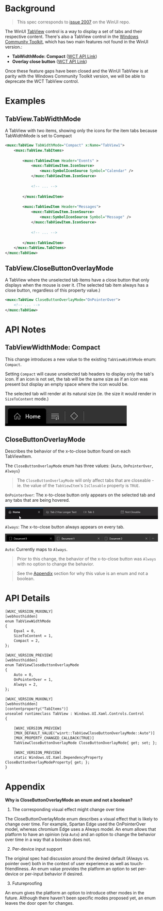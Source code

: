 
# Background

> This spec corresponds to [issue 2007](https://github.com/microsoft/microsoft-ui-xaml/issues/2007) on the WinUI repo.

The WinUI [TabView](https://docs.microsoft.com/uwp/api/Microsoft.UI.Xaml.Controls.TabView) control is a way to display a set of tabs and their respective content. There's also a TabView control in the [Windows Community Toolkit](https://docs.microsoft.com/en-us/windows/communitytoolkit/controls/tabview), which has two main features not found in the WinUI version.:
* **TabWidthMode: Compact** ([WCT API Link](https://docs.microsoft.com/en-us/dotnet/api/microsoft.toolkit.uwp.ui.controls.tabwidthmode?view=win-comm-toolkit-dotnet-stable)) 
* **Overlay close button** ([WCT API Link](https://docs.microsoft.com/en-us/dotnet/api/microsoft.toolkit.uwp.ui.controls.tabview.isclosebuttonoverlay?view=win-comm-toolkit-dotnet-stable#Microsoft_Toolkit_Uwp_UI_Controls_TabView_IsCloseButtonOverlay))

Once these feature gaps have been closed and the WinUI TabView is at parity with the Windows Community Toolkit version, we will be able to deprecate the WCT TabView control.

# Examples

## TabView.TabWidthMode

A TabView with two items, showing only the icons for the item tabs because TabWidthMode is set to Compact

```XML
<muxc:TabView TabWidthMode="Compact" x:Name="TabView1">
    <muxc:TabView.TabItems>
    
        <muxc:TabViewItem Header="Events" >
            <muxc:TabViewItem.IconSource>
                <muxc:SymbolIconSource Symbol="Calendar" />
            </muxc:TabViewItem.IconSource>
                    
            <!-- ... -->
                    
        </muxc:TabViewItem>

        <muxc:TabViewItem Header="Messages">
            <muxc:TabViewItem.IconSource>
                <muxc:SymbolIconSource Symbol="Message" />
            </muxc:TabViewItem.IconSource>

            <!-- ... -->

        </muxc:TabViewItem>
    </muxc:TabView.TabItems>
</muxc:TabView>
```

## TabView.CloseButtonOverlayMode

A TabView where the unselected tab items have a close button that only displays when the mouse is over it. (The selected tab item always has a close button, regardless of this property value.)

```XML
<muxc:TabView CloseButtonOverlayMode="OnPointerOver">
    <!-- ... -->
</muxc:TabView>
```

# API Notes

## TabViewWidthMode: Compact

This change introduces a new value to the existing `TabViewWidthMode` enum: `Compact`.

Setting `Compact` will cause unselected tab headers to display only the tab's icon. If an icon is not set, the tab will be the same size as if an icon was present but display an empty space where the icon would be.

The selected tab will render at its natural size (ie. the size it would render in `SizeToContent` mode.)

![Compact](./TabView_Width_Compact.png)

## CloseButtonOverlayMode

Describes the behavior of the x-to-close button found on each TabViewItem. 

The `CloseButtonOverlayMode` enum has three values: {`Auto`, `OnPointerOver`, `Always`}

> The `CloseButtonOverlayMode` will only affect tabs that are closeable - ie. the value of the `TabViewItem`'s `IsClosable` property is `TRUE`.

`OnPointerOver`: The x-to-close button only appears on the selected tab and any tabs that are being hovered.

![Hover](./TabView_Close_Hover.gif)

`Always`: The x-to-close button always appears on every tab. 

![Persistent](./TabView_Close_Persistent.png)

`Auto`: Currently maps to `Always`.

> Prior to this change, the behavior of the x-to-close button was `Always` with no option to change the behavior.

> See the [Appendix](#Appendix) section for why this value is an enum and not a boolean.

# API Details
<!-- The exact API, in MIDL3 format (https://docs.microsoft.com/en-us/uwp/midl-3/) -->

```
[WUXC_VERSION_MUXONLY]
[webhosthidden]
enum TabViewWidthMode
{
    Equal = 0,
    SizeToContent = 1,
    Compact = 2,
};

[WUXC_VERSION_PREVIEW]
[webhosthidden]
enum TabViewCloseButtonOverlayMode
{
    Auto = 0,
    OnPointerOver = 1,
    Always = 2,
};

[WUXC_VERSION_MUXONLY]
[webhosthidden]
[contentproperty("TabItems")]
unsealed runtimeclass TabView : Windows.UI.Xaml.Controls.Control
{

    [WUXC_VERSION_PREVIEW]
    [MUX_DEFAULT_VALUE("winrt::TabViewCloseButtonOverlayMode::Auto")]
    [MUX_PROPERTY_CHANGED_CALLBACK(TRUE)]
    TabViewCloseButtonOverlayMode CloseButtonOverlayMode{ get; set; };

    [WUXC_VERSION_PREVIEW]
    static Windows.UI.Xaml.DependencyProperty CloseButtonOverlayModeProperty{ get; };
}
```

# Appendix
<!-- Anything else that you want to write down for posterity, but 
that isn't necessary to understand the purpose and usage of the API.
For example, implementation details. -->

**Why is CloseButtonOverlayMode an enum and not a boolean?**

1. The corresponding visual effect might change over time

The CloseButtonOverlayMode enum describes a visual effect that is likely to change over time. For example, Spartan Edge used the OnPointerOver model, whereas chromium Edge uses a Always model. An enum allows that platform to have an opinion (via `Auto`) and an option to change the behavior over time in a way that a boolean does not. 

2. Per-device input support

The original spec had discussion around the desired default (Always vs. pointer over) both in the context of user experience as well as touch-friendliness. An enum value provides the platform an option to set per-device or per-input behavior if desired.

3. Futureproofing

An enum gives the platform an option to introduce other modes in the future. Although there haven't been specific modes proposed yet, an enum leaves the door open for changes.
